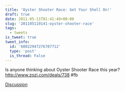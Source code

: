 ```yaml
---
title: 'Oyster Shooter Race: Get Your Shell On!'
draft: true
date: 2011-05-11T01:41:49+00:00
slug: '201105110141-oyster-shooter-race'
tags:
  - tweets
is_tweet: true
tweet_info:
  id: '68022947276787712'
  type: 'post'
  is_thread: False
---
```




Is anyone thinking about Oyster Shooter Race this year? http://www.zozi.com/deals/738 #fb

[Discussion](https://x.com/sytelus/status/68022947276787712)
